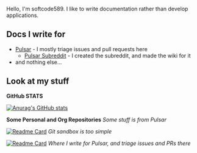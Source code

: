 Hello, I'm softcode589. I like to write documentation rather than develop applications.

## Docs I write for
* [Pulsar](https://github.com/pulsar-edit) - I mostly triage issues and pull requests here
  * [Pulsar Subreddit](https://reddit.com/r/pulsaredit/) - I created the subreddit, and made the wiki for it
* and nothing else...

## Look at my stuff
**GitHub STATS**

[![Anurag's GitHub stats](https://github-readme-stats.vercel.app/api?username=softcode589)](https://github.com/anuraghazra/github-readme-stats)

**Some Personal and Org Repositories** *Some stuff is from Pulsar*

[![Readme Card](https://github-readme-stats.vercel.app/api/pin/?username=softcode589&repo=git-sandbox&show_owner=true)](https://github.com/anuraghazra/github-readme-stats) *Git sandbox is too simple*

[![Readme Card](https://github-readme-stats.vercel.app/api/pin/?username=pulsar-edit&repo=pulsar-edit.github.io&show_owner=true)](https://github.com/anuraghazra/github-readme-stats) *Where I write for Pulsar, and triage issues and PRs there*
